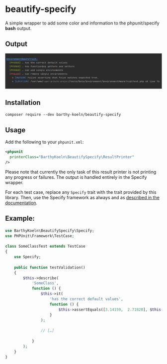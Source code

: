 # beautify-specify

A simple wrapper to add some color and information to the phpunit/specify **bash** output.

## Output

![Image of BeautifySpecify Output](./BeautifySpecify.png)

## Installation

```shell-script
composer require --dev barthy-koeln/beautify-specify
```

## Usage

Add the following to your `phpunit.xml`:

```xml
<phpunit
  printerClass="BarthyKoeln\BeautifySpecify\ResultPrinter"
/>
```

Please note that currently the only task of this result printer is not printing any progress or failures.
The output is handled entirely in the Specify wrapper.

For each test case, replace any `Specify` trait with the trait provided by this library.
Then, use the Specify framework as always and as [described in the documentation](https://github.com/Codeception/Specify).

## Example:

```php
use BarthyKoeln\BeautifySpecify\Specify;
use PHPUnit\Framework\TestCase;

class SomeClassTest extends TestCase
{
    use Specify;

    public function testValidation()
    {
        $this->describe(
            'SomeClass',
            function () {
                $this->it(
                    'has the correct default values',
                    function () {
                        $this->assertEquals([3.14159,  2.71828], $this->someClass->getValues());
                    }
                );

                // […]

            }
        );
    }
}
```
